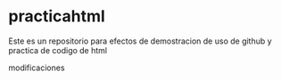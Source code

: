 # practicahtml
Este es un repositorio para efectos de demostracion de uso de github y practica de codigo de html
 
 modificaciones 
